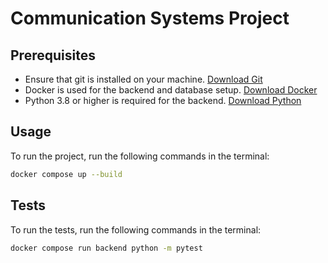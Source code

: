 # Communication Systems Project


## Prerequisites

- Ensure that git is installed on your machine. [Download Git](https://git-scm.com/downloads)
- Docker is used for the backend and database setup. [Download Docker](https://www.docker.com/products/docker-desktop)
- Python 3.8 or higher is required for the backend. [Download Python](https://www.python.org/downloads/)

## Usage
To run the project, run the following commands in the terminal:
```bash
docker compose up --build
```


## Tests
To run the tests, run the following commands in the terminal:
```bash
docker compose run backend python -m pytest
```
